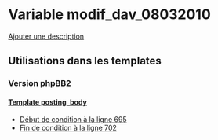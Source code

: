 # Variable modif_dav_08032010
[Ajouter une description](https://fa-tvars.appspot.com/var/modif_dav_08032010)

## Utilisations dans les templates

### Version phpBB2

#### [Template posting_body](subsilver/posting_body.md)
* [Début de condition &agrave; la ligne 695](../subsilver/posting_body.tpl#L695)
* [Fin de condition &agrave; la ligne 702](../subsilver/posting_body.tpl#L702)
